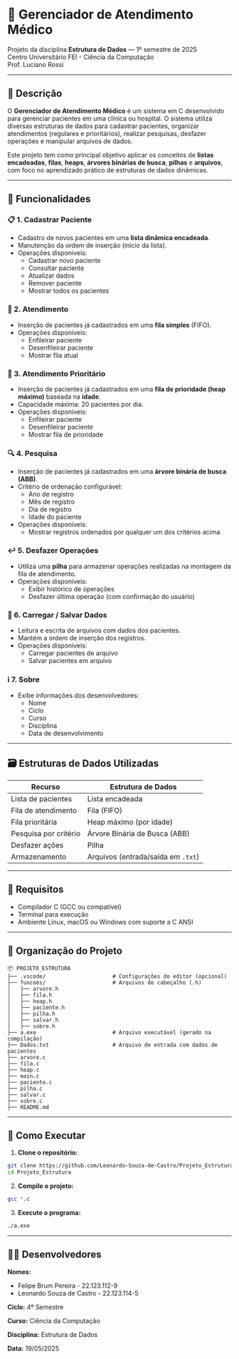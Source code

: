 # 🏥 Gerenciador de Atendimento Médico

Projeto da disciplina **Estrutura de Dados** — 1º semestre de 2025  
Centro Universitário FEI - Ciência da Computação  
Prof. Luciano Rossi

---

## 📌 Descrição

O **Gerenciador de Atendimento Médico** é um sistema em C desenvolvido para gerenciar pacientes em uma clínica ou hospital. O sistema utiliza diversas estruturas de dados para cadastrar pacientes, organizar atendimentos (regulares e prioritários), realizar pesquisas, desfazer operações e manipular arquivos de dados.

Este projeto tem como principal objetivo aplicar os conceitos de **listas encadeadas**, **filas**, **heaps**, **árvores binárias de busca**, **pilhas** e **arquivos**, com foco no aprendizado prático de estruturas de dados dinâmicas.

---

## 🧠 Funcionalidades

### 📋 1. Cadastrar Paciente
- Cadastro de novos pacientes em uma **lista dinâmica encadeada**.
- Manutenção da ordem de inserção (início da lista).
- Operações disponíveis:
  - Cadastrar novo paciente
  - Consultar paciente
  - Atualizar dados
  - Remover paciente
  - Mostrar todos os pacientes

### 🧾 2. Atendimento
- Inserção de pacientes já cadastrados em uma **fila simples** (FIFO).
- Operações disponíveis:
  - Enfileirar paciente
  - Desenfileirar paciente
  - Mostrar fila atual

### 🚨 3. Atendimento Prioritário
- Inserção de pacientes já cadastrados em uma **fila de prioridade (heap máximo)** baseada na **idade**.
- Capacidade máxima: 20 pacientes por dia.
- Operações disponíveis:
  - Enfileirar paciente
  - Desenfileirar paciente
  - Mostrar fila de prioridade

### 🔍 4. Pesquisa
- Inserção de pacientes já cadastrados em uma **árvore binária de busca (ABB)**.
- Critério de ordenação configurável:
  - Ano de registro
  - Mês de registro
  - Dia de registro
  - Idade do paciente
- Operações disponíveis:
  - Mostrar registros ordenados por qualquer um dos critérios acima

### ↩️ 5. Desfazer Operações
- Utiliza uma **pilha** para armazenar operações realizadas na montagem da fila de atendimento.
- Operações disponíveis:
  - Exibir histórico de operações
  - Desfazer última operação (com confirmação do usuário)

### 💾 6. Carregar / Salvar Dados
- Leitura e escrita de arquivos com dados dos pacientes.
- Mantém a ordem de inserção dos registros.
- Operações disponíveis:
  - Carregar pacientes de arquivo
  - Salvar pacientes em arquivo

### ℹ️ 7. Sobre
- Exibe informações dos desenvolvedores:
  - Nome
  - Ciclo
  - Curso
  - Disciplina
  - Data de desenvolvimento

---

## 🗃️ Estruturas de Dados Utilizadas

| Recurso                     | Estrutura de Dados                |
|----------------------------|-----------------------------------|
| Lista de pacientes         | Lista encadeada                   |
| Fila de atendimento        | Fila (FIFO)                       |
| Fila prioritária           | Heap máximo (por idade)           |
| Pesquisa por critério      | Árvore Binária de Busca (ABB)     |
| Desfazer ações             | Pilha                             |
| Armazenamento              | Arquivos (entrada/saída em `.txt`)|

---

## 🔧 Requisitos

- Compilador C (GCC ou compatível)
- Terminal para execução
- Ambiente Linux, macOS ou Windows com suporte a C ANSI

---

## 📁 Organização do Projeto

```text
📦 PROJETO_ESTRUTURA
├── .vscode/                     # Configurações do editor (opcional)
├── funcoes/                     # Arquivos de cabeçalho (.h)
│   ├── arvore.h
│   ├── fila.h
│   ├── heap.h
│   ├── paciente.h
│   ├── pilha.h
│   ├── salvar.h
│   ├── sobre.h
├── a.exe                        # Arquivo executável (gerado na compilação)
├── Dados.txt                    # Arquivo de entrada com dados de pacientes
├── arvore.c
├── fila.c
├── heap.c
├── main.c
├── paciente.c
├── pilha.c
├── salvar.c
├── sobre.c
├── README.md
```

---
## 🚀 Como Executar

1. **Clone o repositório:**

```bash
git clone https://github.com/Leonardo-Souza-de-Castro/Projeto_Estrutura
cd Projeto_Estrutura
```

2. **Compile o projeto:**

```bash
gcc *.c
```

3. **Execute o programa:**
```bash
./a.exe
```

---

## 👨‍💻 Desenvolvedores

**Nomes:** 
 - Felipe Brum Pereira - 22.123.112-9
 - Leonardo Souza de Castro - 22.123.114-5

**Ciclo:** 4º Semestre

**Curso:** Ciência da Computação

**Disciplina:** Estrutura de Dados

**Data:** 19/05/2025